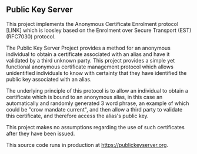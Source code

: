 ## Public Key Server

This project implements the Anonymous Certificate Enrolment protocol [LINK] which is loosley based on the Enrolment over Secure Transport (EST) (RFC7030) protocol.

The Public Key Server Project provides a method for an anonymous individual to obtain a certificate associated with an alias and have it validated by a third unknown party.  This project provides a simple yet functional anonymous certificate management protocol which allows unidentified individuals to know with certainty that they have identified the public key associated with an alias. 

The underlying principle of this protocol is to allow an individual to obtain a certificate which is bound to an anonymous alias, in this case an automatically and randomly generated 3 word phrase, an example of which could be "crow mandate current", and then allow a third party to validate this certificate, and therefore access the alias's public key.

This project makes no assumptions regarding the use of such certificates after they have been issued.

This source code runs in production at https://publickeyserver.org.


